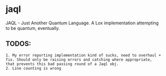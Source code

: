 # jaql
JAQL - Just Another Quantum Language. A Lox implementation attempting to be quantum, eventually. 


## TODOS:

    1. My error reporting implementation kind of sucks, need to overhaul + fix. Should only be raising errors and catching where appropriate, that prevents this bad passing round of a Jaql obj.
    2. Line counting is wrong